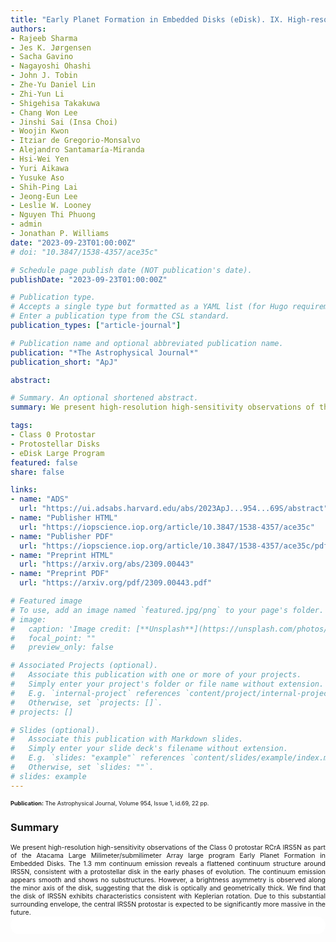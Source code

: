 ```yaml
---
title: "Early Planet Formation in Embedded Disks (eDisk). IX. High-resolution ALMA Observations of the Class 0 Protostar R CrA IRS5N and Its Surroundings"
authors:
- Rajeeb Sharma
- Jes K. Jørgensen
- Sacha Gavino
- Nagayoshi Ohashi
- John J. Tobin
- Zhe-Yu Daniel Lin
- Zhi-Yun Li
- Shigehisa Takakuwa
- Chang Won Lee
- Jinshi Sai (Insa Choi)
- Woojin Kwon
- Itziar de Gregorio-Monsalvo
- Alejandro Santamaría-Miranda
- Hsi-Wei Yen
- Yuri Aikawa
- Yusuke Aso
- Shih-Ping Lai
- Jeong-Eun Lee
- Leslie W. Looney
- Nguyen Thi Phuong
- admin
- Jonathan P. Williams
date: "2023-09-23T01:00:00Z"
# doi: "10.3847/1538-4357/ace35c"

# Schedule page publish date (NOT publication's date).
publishDate: "2023-09-23T01:00:00Z"

# Publication type.
# Accepts a single type but formatted as a YAML list (for Hugo requirements).
# Enter a publication type from the CSL standard.
publication_types: ["article-journal"]

# Publication name and optional abbreviated publication name.
publication: "*The Astrophysical Journal*"
publication_short: "ApJ"

abstract: 

# Summary. An optional shortened abstract.
summary: We present high-resolution high-sensitivity observations of the Class 0 protostar RCrA IRS5N as part of the Atacama Large Milimeter/submilimeter Array large program Early Planet Formation in Embedded Disks. The 1.3 mm continuum emission reveals a flattened continuum structure around IRS5N, consistent with a protostellar disk in the early phases of evolution. The continuum emission appears smooth and shows no substructures. However, a brightness asymmetry is observed along the minor axis of the disk, suggesting that the disk is optically and geometrically thick. We find that the disk of IRS5N exhibits characteristics consistent with Keplerian rotation. Due to this substantial surrounding envelope, the central IRS5N protostar is expected to be significantly more massive in the future.

tags:
- Class 0 Protostar
- Protostellar Disks
- eDisk Large Program
featured: false
share: false

links:
- name: "ADS"
  url: "https://ui.adsabs.harvard.edu/abs/2023ApJ...954...69S/abstract"
- name: "Publisher HTML"
  url: "https://iopscience.iop.org/article/10.3847/1538-4357/ace35c"
- name: "Publisher PDF"
  url: "https://iopscience.iop.org/article/10.3847/1538-4357/ace35c/pdf"
- name: "Preprint HTML"
  url: "https://arxiv.org/abs/2309.00443"
- name: "Preprint PDF"
  url: "https://arxiv.org/pdf/2309.00443.pdf"

# Featured image
# To use, add an image named `featured.jpg/png` to your page's folder. 
# image:
#   caption: 'Image credit: [**Unsplash**](https://unsplash.com/photos/jdD8gXaTZsc)'
#   focal_point: ""
#   preview_only: false

# Associated Projects (optional).
#   Associate this publication with one or more of your projects.
#   Simply enter your project's folder or file name without extension.
#   E.g. `internal-project` references `content/project/internal-project/index.md`.
#   Otherwise, set `projects: []`.
# projects: []

# Slides (optional).
#   Associate this publication with Markdown slides.
#   Simply enter your slide deck's filename without extension.
#   E.g. `slides: "example"` references `content/slides/example/index.md`.
#   Otherwise, set `slides: ""`.
# slides: example
---
```


<!-- Add the publication's **full text** or **supplementary notes** here. You can use rich formatting such as including [code, math, and images](https://docs.hugoblox.com/content/writing-markdown-latex/). -->
<span style="font-size:0.65em;">
<strong>Publication:</strong> The Astrophysical Journal, Volume 954, Issue 1, id.69, 22 pp.
</span>

### Summary
<span style="font-size:0.75em; text-align:justify; text-justify:inter-word; display:block">
We present high-resolution high-sensitivity observations of the Class 0 protostar RCrA IRS5N as part of the Atacama Large Milimeter/submilimeter Array large program Early Planet Formation in Embedded Disks. The 1.3 mm continuum emission reveals a flattened continuum structure around IRS5N, consistent with a protostellar disk in the early phases of evolution. The continuum emission appears smooth and shows no substructures. However, a brightness asymmetry is observed along the minor axis of the disk, suggesting that the disk is optically and geometrically thick. We find that the disk of IRS5N exhibits characteristics consistent with Keplerian rotation. Due to this substantial surrounding envelope, the central IRS5N protostar is expected to be significantly more massive in the future.
</span>

<html>
  <style>
    section {
        background: white;
        color: black;
        border-radius: 1em;
        padding: 1em;
        left: 50% }
    #inner {
        display: inline-block;
        display: flex;
        align-items: center;
        justify-content: center }
  </style>
  <section>
    <div id="inner">
      <script type='text/javascript' src='https://d1bxh8uas1mnw7.cloudfront.net/assets/embed.js'></script>
        <span style="float:center"; 
          class="__dimensions_badge_embed__" 
          data-doi="10.3847/1538-4357/ace35c"
          data-hide-zero-citations="false" 
          data-legend="always">
        </span>
      <script async src="https://badge.dimensions.ai/badge.js" charset="utf-8"></script>
    </div>
  </section>